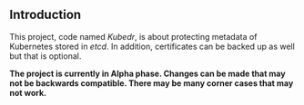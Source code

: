 
## Introduction

This project, code named *Kubedr*, is about protecting metadata of
Kubernetes stored in *etcd*. In addition, certificates can be backed up
as well but that is optional.

**The project is currently in Alpha phase. Changes can be made that
may not be backwards compatible. There may be many corner cases that
may not work.**
